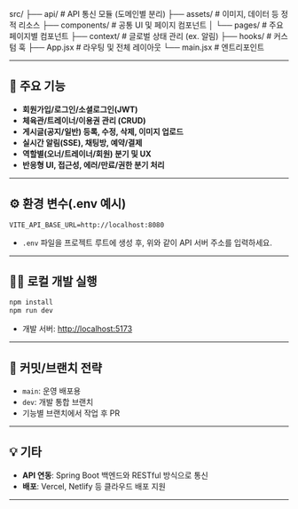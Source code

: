 src/
├── api/ # API 통신 모듈 (도메인별 분리)
├── assets/ # 이미지, 데이터 등 정적 리소스
├── components/ # 공통 UI 및 페이지 컴포넌트
│ └── pages/ # 주요 페이지별 컴포넌트
├── context/ # 글로벌 상태 관리 (ex. 알림)
├── hooks/ # 커스텀 훅
├── App.jsx # 라우팅 및 전체 레이아웃
└── main.jsx # 엔트리포인트


---

## 🚀 주요 기능

- **회원가입/로그인/소셜로그인(JWT)**
- **체육관/트레이너/이용권 관리 (CRUD)**
- **게시글(공지/일반) 등록, 수정, 삭제, 이미지 업로드**
- **실시간 알림(SSE), 채팅방, 예약/결제**
- **역할별(오너/트레이너/회원) 분기 및 UX**
- **반응형 UI, 접근성, 에러/만료/권한 분기 처리**

---

## ⚙️ 환경 변수(.env 예시)

```env
VITE_API_BASE_URL=http://localhost:8080
```
- `.env` 파일을 프로젝트 루트에 생성 후, 위와 같이 API 서버 주소를 입력하세요.

---

## 🏃‍♂️ 로컬 개발 실행

```bash
npm install
npm run dev
```
- 개발 서버: [http://localhost:5173](http://localhost:5173)

---

## 📝 커밋/브랜치 전략

- `main`: 운영 배포용
- `dev`: 개발 통합 브랜치
- 기능별 브랜치에서 작업 후 PR

---

## 💡 기타

- **API 연동**: Spring Boot 백엔드와 RESTful 방식으로 통신
- **배포**: Vercel, Netlify 등 클라우드 배포 지원

---


